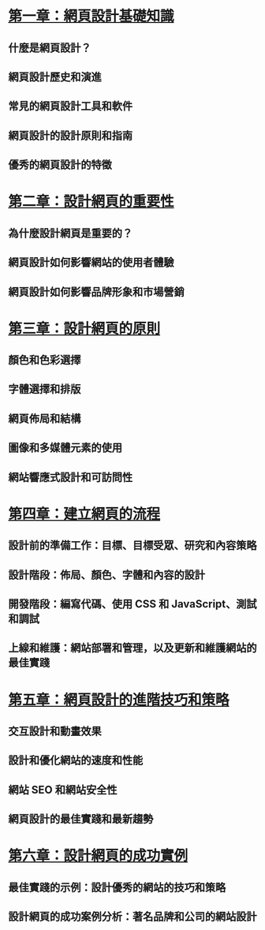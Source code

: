 # [第一章：網頁設計基礎知識](https://github.com/yc0123/wp111b/blob/main/mid/01_%20%E7%B6%B2%E9%A0%81%E8%A8%AD%E8%A8%88%E5%9F%BA%E7%A4%8E%E7%9F%A5%E8%AD%98.md)

## 什麼是網頁設計？
## 網頁設計歷史和演進
## 常見的網頁設計工具和軟件
## 網頁設計的設計原則和指南
## 優秀的網頁設計的特徵

# [第二章：設計網頁的重要性](https://github.com/yc0123/wp111b/blob/main/mid/02_%E8%A8%AD%E8%A8%88%E7%B6%B2%E9%A0%81%E7%9A%84%E9%87%8D%E8%A6%81%E6%80%A7.md)

## 為什麼設計網頁是重要的？
## 網頁設計如何影響網站的使用者體驗
## 網頁設計如何影響品牌形象和市場營銷

# [第三章：設計網頁的原則](https://github.com/yc0123/wp111b/blob/main/mid/03_%E8%A8%AD%E8%A8%88%E7%B6%B2%E9%A0%81%E7%9A%84%E5%8E%9F%E5%89%87.md)

## 顏色和色彩選擇
## 字體選擇和排版
## 網頁佈局和結構
## 圖像和多媒體元素的使用
## 網站響應式設計和可訪問性

# [第四章：建立網頁的流程](https://github.com/yc0123/wp111b/blob/main/mid/04_%E5%BB%BA%E7%AB%8B%E7%B6%B2%E9%A0%81%E7%9A%84%E6%B5%81%E7%A8%8B.md)

## 設計前的準備工作：目標、目標受眾、研究和內容策略
## 設計階段：佈局、顏色、字體和內容的設計
## 開發階段：編寫代碼、使用 CSS 和 JavaScript、測試和調試
## 上線和維護：網站部署和管理，以及更新和維護網站的最佳實踐

# [第五章：網頁設計的進階技巧和策略](https://github.com/yc0123/wp111b/blob/main/mid/05_%E7%B6%B2%E9%A0%81%E8%A8%AD%E8%A8%88%E7%9A%84%E9%80%B2%E9%9A%8E%E6%8A%80%E5%B7%A7%E5%92%8C%E7%AD%96%E7%95%A5.md)

## 交互設計和動畫效果
## 設計和優化網站的速度和性能
## 網站 SEO 和網站安全性
## 網頁設計的最佳實踐和最新趨勢

# [第六章：設計網頁的成功實例](https://github.com/yc0123/wp111b/blob/main/mid/06_%E8%A8%AD%E8%A8%88%E7%B6%B2%E9%A0%81%E7%9A%84%E6%88%90%E5%8A%9F%E5%AF%A6%E4%BE%8B.md)

## 最佳實踐的示例：設計優秀的網站的技巧和策略
## 設計網頁的成功案例分析：著名品牌和公司的網站設計